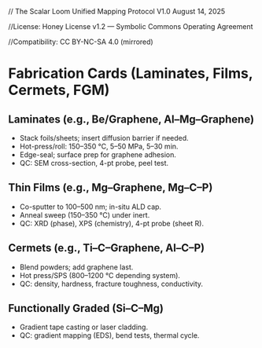 // The Scalar Loom Unified Mapping Protocol V1.0 August 14, 2025

//License: Honey License v1.2 — Symbolic Commons Operating Agreement

//Compatibility: CC BY-NC-SA 4.0 (mirrored)

# Fabrication Cards (Laminates, Films, Cermets, FGM)

## Laminates (e.g., Be/Graphene, Al–Mg–Graphene)

* Stack foils/sheets; insert diffusion barrier if needed.
* Hot-press/roll: 150–350 °C, 5–50 MPa, 5–30 min.
* Edge-seal; surface prep for graphene adhesion.
* QC: SEM cross-section, 4-pt probe, peel test.

## Thin Films (e.g., Mg–Graphene, Mg–C–P)

* Co-sputter to 100–500 nm; in-situ ALD cap.
* Anneal sweep (150–350 °C) under inert.
* QC: XRD (phase), XPS (chemistry), 4-pt probe (sheet R).

## Cermets (e.g., Ti–C–Graphene, Al–C–P)

* Blend powders; add graphene last.
* Hot press/SPS (800–1200 °C depending system).
* QC: density, hardness, fracture toughness, conductivity.

## Functionally Graded (Si–C–Mg)

* Gradient tape casting or laser cladding.
* QC: gradient mapping (EDS), bend tests, thermal cycle.
